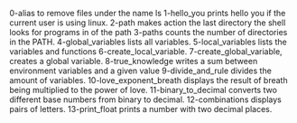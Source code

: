 0-alias to remove files under the name ls
1-hello_you prints hello you if the current user is using linux.
2-path makes action the last directory the shell looks for programs in of the path
3-paths counts the number of directories in the PATH.
4-global_variables lists all variables.
5-local_variables lists the variables and functions
6-create_local_variable.
7-create_global_variable, creates a global variable.
8-true_knowledge writes a sum between environment variables and a given value
9-divide_and_rule divides the amount of variables.
10-love_exponent_breath displays the result of breath being multiplied to the power of love.
11-binary_to_decimal converts two different base numbers from binary to decimal.
12-combinations displays pairs of letters.
13-print_float prints a number with two decimal places.
